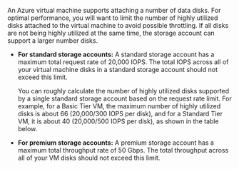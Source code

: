 An Azure virtual machine supports attaching a number of data disks. For optimal performance, you will want to limit the number of highly utilized disks attached to the virtual machine to avoid possible throttling. If all disks are not being highly utilized at the same time, the storage account can support a larger number disks.

* **For standard storage accounts:** A standard storage account has a maximum total request rate of 20,000 IOPS. The total IOPS across all of your virtual machine disks in a standard storage account should not exceed this limit.

    You can roughly calculate the number of highly utilized disks supported by a single standard storage account based on the request rate limit. For example, for a Basic Tier VM, the maximum number of highly utilized disks is about 66 (20,000/300 IOPS per disk), and for a Standard Tier VM, it is about 40 (20,000/500 IOPS per disk), as shown in the table below. 

* **For premium storage accounts:** A premium storage account has a maximum total throughput rate of 50 Gbps. The total throughput across all of your VM disks should not exceed this limit.


